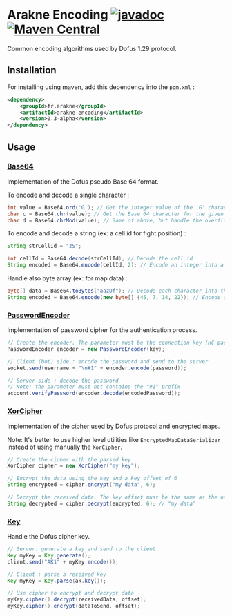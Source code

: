 # Arakne Encoding [![javadoc](https://javadoc.io/badge2/fr.arakne/arakne-encoding/javadoc.svg)](https://javadoc.io/doc/fr.arakne/arakne-encoding)  [![Maven Central](https://img.shields.io/maven-central/v/fr.arakne/arakne-encoding)](https://search.maven.org/artifact/fr.arakne/arakne-encoding) 

Common encoding algorithms used by Dofus 1.29 protocol.

## Installation

For installing using maven, add this dependency into the `pom.xml` :

```xml
<dependency>
    <groupId>fr.arakne</groupId>
    <artifactId>arakne-encoding</artifactId>
    <version>0.3-alpha</version>
</dependency>
```

## Usage

### [Base64](src/main/java/fr/arakne/utils/encoding/Base64.java)

Implementation of the Dofus pseudo Base 64 format.

To encode and decode a single character :

```java
int value = Base64.ord('G'); // Get the integer value of the 'G' character
char c = Base64.chr(value); // Get the Base 64 character for the given value ('G' here)
char d = Base64.chrMod(value); // Same of above, but handle the overflow using a modulo (if value > 64) 
```

To encode and decode a string (ex: a cell id for fight position) :

```java
String strCellId = "zS";

int cellId = Base64.decode(strCellId); // Decode the cell id
String encoded = Base64.encode(cellId, 2); // Encode an integer into a Base64 string of length 2
```

Handle also byte array (ex: for map data) :

```java
byte[] data = Base64.toBytes("aazDf"); // Decode each character into the corresponding array element
String encoded = Base64.encode(new byte[] {45, 7, 14, 22}); // Encode a byte array
```

### [PasswordEncoder](src/main/java/fr/arakne/utils/encoding/PasswordEncoder.java)

Implementation of password cipher for the authentication process.

```java
// Create the encoder. The parameter must be the connection key (HC packet)
PasswordEncoder encoder = new PasswordEncoder(key);

// Client (bot) side : encode the password and send to the server
socket.send(username + "\n#1" + encoder.encode(password));

// Server side : decode the password
// Note: the parameter must not contains the "#1" prefix
account.verifyPassword(encoder.decode(encodedPassword));
```

### [XorCipher](src/main/java/fr/arakne/utils/encoding/XorCipher.java)

Implementation of the cipher used by Dofus protocol and encrypted maps.

Note: It's better to use higher level utilities like `EncryptedMapDataSerializer` instead of using manually the `XorCipher`.

```java
// Create the cipher with the parsed key
XorCipher cipher = new XorCipher("my key");

// Encrypt the data using the key and a key offset of 6
String encrypted = cipher.encrypt("my data", 6);

// Decrypt the received data. The key offset must be the same as the used on encrypted method
String decrypted = cipher.decrypt(encrypted, 6); // "my data"
```

### [Key](src/main/java/fr/arakne/utils/encoding/Key.java)

Handle the Dofus cipher key.

```java
// Server: generate a key and send to the client
Key myKey = Key.generate();
client.send("AK1" + myKey.encode());

// Client : parse a received key
Key myKey = Key.parse(ak.key());

// Use cipher to encrypt and decrypt data
myKey.cipher().decrypt(receivedData, offset);
myKey.cipher().encrypt(dataToSend, offset);
```
